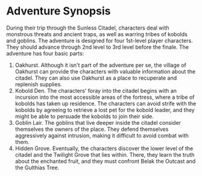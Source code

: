 # Adventure Synopsis

During their trip through the Sunless Citadel, characters deal with monstrous threats and ancient traps, as well as warring tribes of kobolds and goblins. The adventure is designed for four 1st-level player characters. They should advance through 2nd level to 3rd level before the finale. The adventure has four basic parts:

1. Oakhurst. Although it isn't part of the adventure per se, the village of Oakhurst can provide the characters with valuable information about the citadel. They can also use Oakhurst as a place to recuperate and replenish supplies.
2. Kobold Den. The characters' foray into the citadel begins with an incursion into the most accessible areas of the fortress, where a tribe of kobolds has taken up residence. The characters can avoid strife with the kobolds by agreeing to retrieve a lost pet for the kobold leader, and they might be able to persuade the kobolds to join their side.
3. Goblin Lair. The goblins that live deeper inside the citadel consider themselves the owners of the place. They defend themselves aggressively against intrusion, making it difficult to avoid combat with them.
4. Hidden Grove. Eventually, the characters discover the lower level of the citadel and the Twilight Grove that lies within. There, they learn the truth about the enchanted fruit, and they must confront Belak the Outcast and the Gulthias Tree.